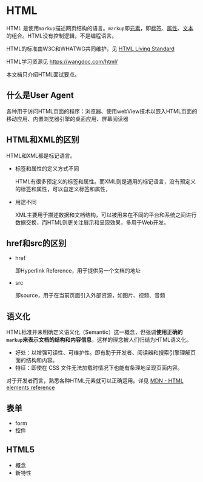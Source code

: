 # HTML

HTML 是使用`markup`描述网页结构的语言。`markup`即[元素](https://html.spec.whatwg.org/multipage/syntax.html#elements-2)，即[标签](https://html.spec.whatwg.org/multipage/syntax.html#syntax-tags)、[属性](https://html.spec.whatwg.org/multipage/syntax.html#syntax-attributes)、[文本](https://html.spec.whatwg.org/multipage/syntax.html#syntax-text)的组合。HTML没有控制逻辑，不是编程语言。

HTML的标准由W3C和WHATWG共同维护，见 [HTML Living Standard](https://html.spec.whatwg.org/multipage/)

HTML学习资源见 https://wangdoc.com/html/

本文档只介绍HTML面试要点。

## 什么是User Agent

各种用于访问HTML页面的程序：浏览器、使用webView技术以嵌入HTML页面的移动应用、内置浏览器引擎的桌面应用、屏幕阅读器

## HTML和XML的区别

HTML和XML都是标记语言。

+ 标签和属性的定义方式不同

  HTML有很多预定义的标签和属性。而XML则是通用的标记语言，没有预定义的标签和属性，可以自定义标签和属性，

+ 用途不同

  XML主要用于描述数据和文档结构，可以被用来在不同的平台和系统之间进行数据交换，而HTML则更关注展示和呈现效果，多用于Web开发。

## href和src的区别

+ href

  即Hyperlink Reference，用于提供另一个文档的地址

+ src

  即source，用于在当前页面引入外部资源，如图片、视频、音频

## 语义化

HTML标准并未明确定义语义化（Semantic）这一概念，但强调**使用正确的`markup`来表示文档的结构和内容信息**，这样的理念被人们归结为HTML语义化。

+ 好处：以增强可读性、可维护性。即有助于开发者、阅读器和搜索引擎理解页面的结构和内容。
+ 特征：即使在 CSS 文件无法加载时情况下也能有条理地呈现页面内容。

对于开发者而言，熟悉各种HTML元素就可以正确运用。详见 [MDN - HTML elements reference](https://developer.mozilla.org/en-US/docs/Web/HTML/Element) 

## 表单

+ form
+ 控件

## HTML5

+ 概念
+ 新特性



